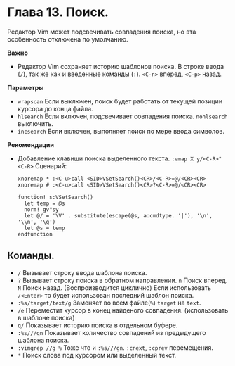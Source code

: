 # Глава 13. Поиск.
Редактор Vim может подсвечивать совпадения поиска, но эта особенность отключена по умолчанию.

__Важно__
- Редактор Vim сохраняет историю шаблонов поиска.
  В строке ввода (`/`), так же как и введенные команды (`:`). `<C-n>` вперед, `<C-p>` назад.

__Параметры__
- `wrapscan` Если выключен, поиск будет работать от текущей позиции курсора до конца файла.
- `hlsearch` Если включен, подсвечивает совпадения поиска. `nohlsearch` выключить.
- `incsearch` Если включен, выполняет поиск по мере ввода символов.

__Рекомендации__
- Добавление клавиши поиска выделенного текста.
  `:vmap X y/<C-R>"<C-R>`
  Сценарий:
  ```vim
  xnoremap * :<C-u>call <SID>VSetSearch()<CR>/<C-R>=@/<CR><CR>
  xnoremap # :<C-u>call <SID>VSetSearch()<CR>?<C-R>=@/<CR><CR>
  
  function! s:VSetSearch()
    let temp = @s
    norm! gv"sy
    let @/ = '\V' . substitute(escape(@s, a:cmdtype. '|'), '\n', '\\n', '\g')
    let @s = temp
  endfunction
  ```

## Команды.
- `/` Вызывает строку ввода шаблона поиска. 
- `?` Вызывает строку поиска в обратном направлении.
  `n` Поиск вперед. `N` Поиск назад. (Воспроизводится циклично)
  Если использовать `/<Enter>` то будет использован последний шаблон поиска.
- `:%s/target/text/g` Заменяет во всем файле(`%`) `target` на `text`.
- `/e` Переместит курсор в конец найденого совпадения. (использовать в шаблоне поиска)
- `q/` Показывает историю поиска в отдельном буфере.
- `:%s///gn` Показывает количество совпадений из предыдущего шаблона поиска.
- `:vimgrep //g %` Тоже что и `:%s///gn`. `:cnext`, `:cprev` перемещения.
- `*` Поиск слова под курсором или выделенный текст.
